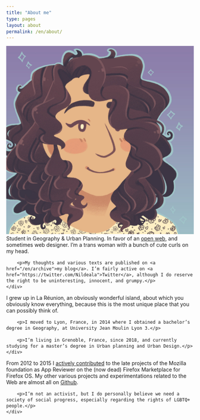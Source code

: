 ```yaml
---
title: "About me"
type: pages
layout: about
permalink: /en/about/
---
```

<section>
    <div class="post">
        <p><img src="/images/layout/logos/Nileane-Chibi-byJessBoooworth.jpg" alt="My proud look. Or something like that." class="align right avatar">
        Student in Geography &amp; Urban Planning. In favor of an <a href="https://www.mozilla.org/en-US/about/manifesto/">open web</a>, and sometimes web designer. I’m a trans woman with a bunch of cute curls on my head.</p>

        <p>My thoughts and various texts are published on <a href="/en/archive">my blog</a>. I’m fairly active on <a href="https://twitter.com/Nildeala">Twitter</a>, although I do reserve the right to be uninteresting, innocent, and grumpy.</p>
    </div>
</section>


<section>
    <div class="post">
        <p>I grew up in La Réunion, an obviously wonderful island, about which you obviously know everything, because this is the most unique place that you can possibly think of.</p>

        <p>I moved to Lyon, France, in 2014 where I obtained a bachelor’s degree in Geography, at University Jean Moulin Lyon 3.</p>

        <p>I’m living in Grenoble, France, since 2018, and currently studying for a master’s degree in Urban planning and Urban Design.</p>
    </div>
</section>


<section>
    <div class="post">
        <p>From 2012 to 2015 I <a href="https://mozillians.org/en-US/u/Nildeala/">actively contributed</a> to the late projects of the Mozilla foundation as App Reviewer on the (now dead) Firefox Marketplace for Firefox OS.
        My other various projects and experimentations related to the Web are almost all on <a href="https://github.com/Nildeala">Github</a>.</p>

        <p>I’m not an activist, but I do personally believe we need a society of social progress, especially regarding the rights of LGBTQ+ people.</p>
    </div>
</section>
